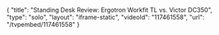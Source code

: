 {
    "title": "Standing Desk Review: Ergotron Workfit TL vs. Victor DC350",
    "type": "solo",
    "layout": "iframe-static",
    "videoId": "117461558",
    "url": "\/tvpembed\/117461558"
}